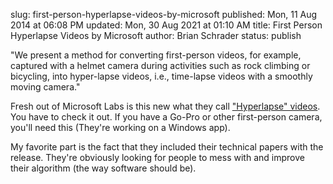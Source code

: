 slug: first-person-hyperlapse-videos-by-microsoft
published: Mon, 11 Aug 2014 at 06:08 PM
updated: Mon, 30 Aug 2021 at 01:10 AM
title: First Person Hyperlapse Videos by Microsoft
author: Brian Schrader
status: publish

<div class='link'>
"We present a method for converting first-person videos, for example, captured with a helmet camera during activities such as rock climbing or bicycling, into hyper-lapse videos, i.e., time-lapse videos with a smoothly moving camera."</div>

Fresh out of Microsoft Labs is this new what they call ["Hyperlapse" videos][1]. You have to check it out. If you have a Go-Pro or other first-person camera, you'll need this (They're working on a Windows app). 

[1]:http://research.microsoft.com/en-us/um/redmond/projects/hyperlapse/

My favorite part is the fact that they included their technical papers with the release. They're obviously looking for people to  mess with and improve their algorithm (the way software should be).